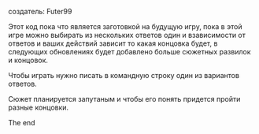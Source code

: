 создатель: Futer99

Этот код пока что является заготовкой на будущую игру, пока в этой игре можно выбирать из нескольких ответов один и взависимости от ответов и ваших действий зависит то какая концовка будет, в следующих обновлениях будет добавлено больше сюжетных развилок и концовок.

Чтобы играть нужно писать в командную строку один из вариантов ответов.

Сюжет планируется запутаным и чтобы его понять придется пройти разные концовки.

The end
